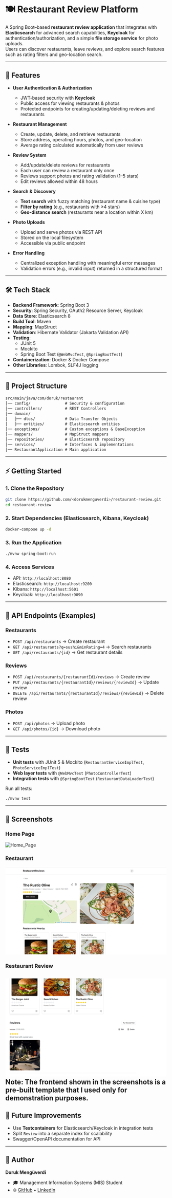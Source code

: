 # 🍽️ Restaurant Review Platform

A Spring Boot–based **restaurant review application** that integrates with **Elasticsearch** for advanced search capabilities, **Keycloak** for authentication/authorization, and a simple **file storage service** for photo uploads.  
Users can discover restaurants, leave reviews, and explore search features such as rating filters and geo-location search.  

---

## 🚀 Features

- **User Authentication & Authorization**
  - JWT-based security with **Keycloak**
  - Public access for viewing restaurants & photos
  - Protected endpoints for creating/updating/deleting reviews and restaurants

- **Restaurant Management**
  - Create, update, delete, and retrieve restaurants
  - Store address, operating hours, photos, and geo-location
  - Average rating calculated automatically from user reviews

- **Review System**
  - Add/update/delete reviews for restaurants
  - Each user can review a restaurant only once
  - Reviews support photos and rating validation (1–5 stars)
  - Edit reviews allowed within 48 hours

- **Search & Discovery**
  - **Text search** with fuzzy matching (restaurant name & cuisine type)
  - **Filter by rating** (e.g., restaurants with ≥4 stars)
  - **Geo-distance search** (restaurants near a location within X km)

- **Photo Uploads**
  - Upload and serve photos via REST API
  - Stored on the local filesystem
  - Accessible via public endpoint

- **Error Handling**
  - Centralized exception handling with meaningful error messages
  - Validation errors (e.g., invalid input) returned in a structured format

---

## 🛠️ Tech Stack

- **Backend Framework**: Spring Boot 3
- **Security**: Spring Security, OAuth2 Resource Server, Keycloak
- **Data Store**: Elasticsearch 8
- **Build Tool**: Maven
- **Mapping**: MapStruct
- **Validation**: Hibernate Validator (Jakarta Validation API)
- **Testing**:
  - JUnit 5
  - Mockito
  - Spring Boot Test (`@WebMvcTest`, `@SpringBootTest`)
- **Containerization**: Docker & Docker Compose
- **Other Libraries**: Lombok, SLF4J logging

---

## 📂 Project Structure

```
src/main/java/com/doruk/restaurant
│── config/               # Security & configuration
│── controllers/          # REST Controllers
│── domain/
│   ├── dtos/             # Data Transfer Objects
│   ├── entities/         # Elasticsearch entities
│── exceptions/           # Custom exceptions & BaseException
│── mappers/              # MapStruct mappers
│── repositories/         # Elasticsearch repository
│── services/             # Interfaces & implementations
│── RestaurantApplication # Main application
```

---

## ⚡ Getting Started

### 1. Clone the Repository
```bash
git clone https://github.com/<dorukmenguverdi>/restaurant-review.git
cd restaurant-review
```

### 2. Start Dependencies (Elasticsearch, Kibana, Keycloak)
```bash
docker-compose up -d
```

### 3. Run the Application
```bash
./mvnw spring-boot:run
```

### 4. Access Services
- API: `http://localhost:8080`
- Elasticsearch: `http://localhost:9200`
- Kibana: `http://localhost:5601`
- Keycloak: `http://localhost:9090`

---

## 🔑 API Endpoints (Examples)

### Restaurants
- `POST /api/restaurants` → Create restaurant  
- `GET /api/restaurants?q=sushi&minRating=4` → Search restaurants  
- `GET /api/restaurants/{id}` → Get restaurant details  

### Reviews
- `POST /api/restaurants/{restaurantId}/reviews` → Create review  
- `PUT /api/restaurants/{restaurantId}/reviews/{reviewId}` → Update review  
- `DELETE /api/restaurants/{restaurantId}/reviews/{reviewId}` → Delete review  

### Photos
- `POST /api/photos` → Upload photo  
- `GET /api/photos/{id}` → Download photo  

---

## 🧪 Tests

- **Unit tests** with JUnit 5 & Mockito (`RestaurantServiceImplTest`, `PhotoServiceImplTest`)  
- **Web layer tests** with `@WebMvcTest` (`PhotoControllerTest`)  
- **Integration tests** with `@SpringBootTest` (`RestaurantDataLoaderTest`)  

Run all tests:
```bash
./mvnw test
```

---

## 📸 Screenshots

### Home Page
![Home_Page](screenshots/HomePage.png)

### Restaurant 
![Restaurant](screenshots/Restaurant.png)  

### Restaurant Review 
![Restaurant_Review](screenshots/RestaurantReview.png)  
Note: The frontend shown in the screenshots is a pre-built template that I used only for demonstration purposes.
---

## 📌 Future Improvements

- Use **Testcontainers** for Elasticsearch/Keycloak in integration tests  
- Split `Review` into a separate index for scalability  
- Swagger/OpenAPI documentation for API  

---

## 👤 Author

**Doruk Mengüverdi**  
- 🎓 Management Information Systems (MIS) Student  
- 🌐 [GitHub](https://github.com/dorukmenguverdi) • [LinkedIn](https://www.linkedin.com/in/doruk-menguverdi/)  
